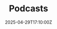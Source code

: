 ---
title: Podcasts
linkTitle: Podcasts
date: '2025-04-29T17:10:00Z'
weight: 1
description: Outline for podcast production includes planning, pre-production, recording,
  post-production, publishing, promotion, monitoring, and continuous improvement steps,
  ensuring a structured approach to creating and managing podcasts.
draft: false
ref: podcasts
---